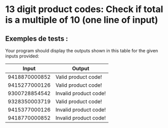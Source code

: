 # 13 digit product codes: Check if total is a multiple of 10 (one line of input)

## Exemples de tests :

Your program should display the outputs shown in this table for the given inputs provided:

| Input         | Output                |
| ------------- | --------------------- |
| 9418870000852 | Valid product code!   |
| 9415277000126 | Valid product code!   |
| 9300728854542 | Invalid product code! |
| 9328350003719 | Valid product code!   |
| 9415377000126 | Invalid product code! |
| 9418770000852 | Invalid product code! |
